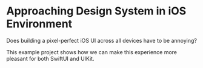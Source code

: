 # Approaching Design System in iOS Environment

Does building a pixel-perfect iOS UI across all devices have to be annoying?

This example project shows how we can make this experience more pleasant for both SwiftUI and UIKit.